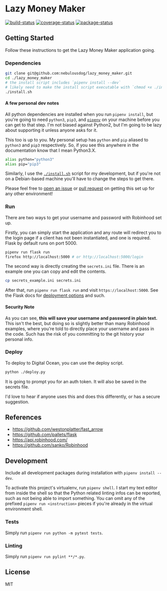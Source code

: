 # Lazy Money Maker

[![build-status](https://travis-ci.org/nebulousdog/lazy_money_maker.svg?branch=master)][travis-link]
[![coverage-status](https://coveralls.io/repos/github/nebulousdog/lazy_money_maker/badge.svg?branch=master)][coveralls-link]
[![package-status](https://img.shields.io/pypi/v/lazy_money_maker.svg)][pypi-link]

[travis-link]: https://travis-ci.com/nebulousdog/lazy_money_maker
[coveralls-link]: https://coveralls.io/github/nebulousdog/lazy_money_maker?branch=master
[pypi-link]: https://pypi.org/project/lazy_money_maker/

## Getting Started

Follow these instructions to get the Lazy Money Maker application going.

### Dependencies

```bash
git clone git@github.com:nebulousdog/lazy_money_maker.git
cd ./lazy_money_maker
# the install script includes `pipenv install --dev`
# likely need to make the install script executable with `chmod +x ./install.sh`
./install.sh
```

#### A few personal dev notes

All python dependencies are installed when you run `pipenv install`, but you're going to need `python3`, `pip3`, and [`pipenv`](https://github.com/pypa/pipenv) on your machine before you can get to that step. I'm not biased against Python2, but I'm going to be lazy about supporting it unless anyone asks for it.

This too is up to you. My personal setup has `python` and `pip` aliased to `python3` and `pip3` respectively. So, if you see this anywhere in the documentation know that I mean Python3.X.

```bash
alias python="python3"
alias pip="pip3"
```

Similarly, I use the [`./install.sh`](https://github.com/nebulousdog/lazy_money_maker/blob/master/install.sh) script for my development, but if you're not on a Debian-based machine you'll have to change the steps to get there.

Please feel free to [open an issue](https://github.com/nebulousdog/lazy_money_maker/issues) or [pull request](https://github.com/nebulousdog/lazy_money_maker/pulls) on getting this set up for any other environment!

### Run

There are two ways to get your username and password with Robinhood set up.

Firstly, you can simply start the application and any route will redirect you to the login page if a client has not been instantiated, and one is required. Flask by default runs on port 5000.

```bash
pipenv run flask run
firefox http://localhost:5000 # or http://localhost:5000/login
```

The second way is directly creating the `secrets.ini` file. There is an example one you can copy and edit the contents.

```bash
cp secrets_example.ini secrets.ini
```

After that, run `pipenv run flask run` and visit `https://localhost:5000`. See the Flask docs for [deployment options](http://flask.pocoo.org/docs/1.0/deploying/#deployment) and such.

#### Security Note

As you can see, **this will save your username and password in plain text.** This isn't the best, but doing so is slightly better than many Robinhood examples, where you're told to directly place your username and pass in the code. Such has the risk of you committing to the git history your personal info.

### Deploy

To deploy to Digital Ocean, you can use the deploy script.

```bash
python ./deploy.py
```

It is going to prompt you for an auth token. It will also be saved in the secrets file.

I'd love to hear if anyone uses this and does this differently, or has a secure suggestion.

## References

* https://github.com/westonplatter/fast_arrow
* https://github.com/pallets/flask
* https://api.robinhood.com/
* https://github.com/sanko/Robinhood

## Development

Include all development packages during installation with `pipenv install --dev`.

To activate this project's virtualenv, run `pipenv shell`. I start my text editor from inside the shell so that the Python related linting infos can be reported, such as not being able to import something. You can omit any of the prefixed `pipenv run <instruction>` pieces if you're already in the virtual environment shell.

### Tests

Simply run `pipenv run python -m pytest tests`.

### Linting

Simply run `pipenv run pylint **/*.py`.

## License

MIT

